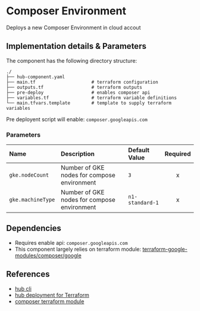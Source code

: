 # Composer Environment

Deploys a new Composer Environment in cloud accout

## Implementation details & Parameters

The component has the following directory structure:

```text
./
├── hub-component.yaml
├── main.tf                     # terraform configuration
├── outputs.tf                  # terraform outputs
├── pre-deploy                  # enables composer api
├── variables.tf                # terraform variable definitions
└── main.tfvars.template        # template to supply terraform variables
```

Pre deployent script will enable: `composer.googleapis.com`

### Parameters

| Name      | Description | Default Value | Required    
| :-------- | :--------   | :-------- | :--:
| `gke.nodeCount` | Number of GKE nodes for compose environment | `3` | x
| `gke.machineType` | Number of GKE nodes for compose environment | `n1-standard-1` | x

## Dependencies

* Requires enable api: `composer.googleapis.com`
* This component largely relies on terraform module: [terraform-google-modules/composer/google](https://registry.terraform.io/modules/terraform-google-modules/composer/google/latest)

## References

* [hub cli](https://github.com/agilestacks/hub/wiki)
* [hub deployment for Terraform](https://github.com/agilestacks/hub-extensions/blob/gcp-extensions/documentation/hub-component-terraform.md)
* [composer terraform module](https://registry.terraform.io/modules/terraform-google-modules/composer/google/latest)
